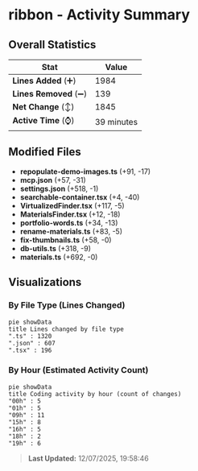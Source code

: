 # ribbon - Activity Summary 

## Overall Statistics

| Stat                   | Value                                                             |
| ---------------------- | ----------------------------------------------------------------- |
| **Lines Added** (➕)   | 1984                                          |
| **Lines Removed** (➖) | 139                                        |
| **Net Change** (↕)    | 1845                |
| **Active Time** (⌚)   | 39 minutes |


## Modified Files
- **repopulate-demo-images.ts** (+91, -17)
- **mcp.json** (+57, -31)
- **settings.json** (+518, -1)
- **searchable-container.tsx** (+4, -40)
- **VirtualizedFinder.tsx** (+117, -5)
- **MaterialsFinder.tsx** (+12, -18)
- **portfolio-words.ts** (+34, -13)
- **rename-materials.ts** (+83, -5)
- **fix-thumbnails.ts** (+58, -0)
- **db-utils.ts** (+318, -9)
- **materials.ts** (+692, -0)

## Visualizations

### By File Type (Lines Changed)

```mermaid
pie showData
title Lines changed by file type
".ts" : 1320
".json" : 607
".tsx" : 196
```

### By Hour (Estimated Activity Count)

```mermaid
pie showData
title Coding activity by hour (count of changes)
"00h" : 5
"01h" : 5
"09h" : 11
"15h" : 8
"16h" : 5
"18h" : 2
"19h" : 6
```


> **Last Updated:** 12/07/2025, 19:58:46
